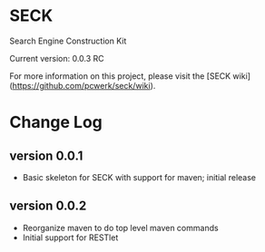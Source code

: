 SECK
====

Search Engine Construction Kit

Current version: 0.0.3 RC

For more information on this project, please visit the [SECK wiki] (https://github.com/pcwerk/seck/wiki).

Change Log
==========

version 0.0.1
-------------

* Basic skeleton for SECK with support for maven; initial release

version 0.0.2
-------------

* Reorganize maven to do top level maven commands
* Initial support for RESTlet
